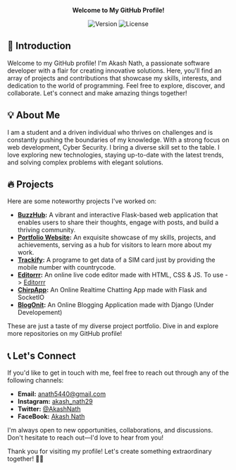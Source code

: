 <p align="center">
  <b>Welcome to My GitHub Profile!</b>
</p>

<p align="center">
  <img src="https://img.shields.io/badge/version-1.0.0-brightgreen.svg" alt="Version">
  <img src="https://img.shields.io/badge/license-MIT-blue.svg" alt="License">
</p>

## 🚀 Introduction

Welcome to my GitHub profile! I'm Akash Nath, a passionate software developer with a flair for creating innovative solutions. Here, you'll find an array of projects and contributions that showcase my skills, interests, and dedication to the world of programming. Feel free to explore, discover, and collaborate. Let's connect and make amazing things together!

## 💡 About Me

I am a student and a driven individual who thrives on challenges and is constantly pushing the boundaries of my knowledge. With a strong focus on web development, Cyber Security. I bring a diverse skill set to the table. I love exploring new technologies, staying up-to-date with the latest trends, and solving complex problems with elegant solutions.

## 🔥 Projects

Here are some noteworthy projects I've worked on:

- **[BuzzHub](https://github.com/Akash-nath29/BuzzHub):** A vibrant and interactive Flask-based web application that enables users to share their thoughts, engage with posts, and build a thriving community.
- **[Portfolio Website](https://github.com/Akash-nath29/portFolioWebsite):** An exquisite showcase of my skills, projects, and achievements, serving as a hub for visitors to learn more about my work.
- **[Trackify](https://github.com/Akash-nath29/Trackify):** A programe to get data of a SIM card just by providing the mobile number with countrycode.
- **[Editorrr](https://github.com/Akash-nath29/Editorrr):** An online live code editor made with HTML, CSS & JS. To use -> [Editorrr](https://akash-nath29.github.io/Editorrr/)
- **[ChirpApp](https://github.com/Akash-nath29/ChirpApp):** An Online Realtime Chatting App made with Flask and SocketIO
- **[BlogOnit](https://github.com/Akash-nath29/BlogOnit):** An Online Blogging Application made with Django (Under Developement)

These are just a taste of my diverse project portfolio. Dive in and explore more repositories on my GitHub profile!

## 📞 Let's Connect

If you'd like to get in touch with me, feel free to reach out through any of the following channels:

- **Email:** [anath5440@gmail.com](mailto:anath5440@gmail.com)
- **Instagram:** [akash_nath29](https://www.instagram.com/akash_nath29/)
- **Twitter:** [@AkashNath](https://twitter.com/AkashNath)
- **FaceBook:** [Akash Nath](profile.php?id=100086780768687)

I'm always open to new opportunities, collaborations, and discussions. Don't hesitate to reach out—I'd love to hear from you!

Thank you for visiting my profile! Let's create something extraordinary together! 🚀✨
